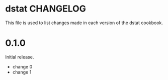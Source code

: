 # dstat CHANGELOG

This file is used to list changes made in each version of the dstat cookbook.

# 0.1.0

Initial release.

- change 0
- change 1

